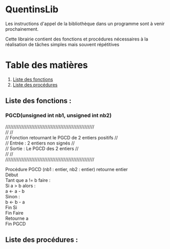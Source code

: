# QuentinsLib

Les instructions d'appel de la bibliothèque dans un programme sont à venir prochainement.

Cette librairie contient des fonctions et procédures nécessaires à la réalisation de tâches simples mais souvent répétitives

# Table des matières
1. [Liste des fonctions](#Liste-des-fonctions)
2. [Liste des procédures](#Liste-des-procédures)

## Liste des fonctions : <a name="Liste-des-fonctions"></a>

### PGCD(unsigned int nb1, unsigned int nb2)

///////////////////////////////////////////////////////  
//                                                   //  
// Fonction retournant le PGCD de 2 entiers positifs //  
// Entrée : 2 entiers non signés                     //  
// Sortie : Le PGCD des 2 entiers                    //  
//                                                   //  
///////////////////////////////////////////////////////  

Procédure PGCD (nb1 : entier, nb2 : entier) retourne entier  
Début  
  Tant que a != b faire :  
    Si a > b alors :  
      a <- a - b  
    Sinon :  
      b <- b - a  
    Fin Si  
  Fin Faire  
  Retourne a  
Fin PGCD  

## Liste des procédures : <a name="Liste-des-procédures"></a>